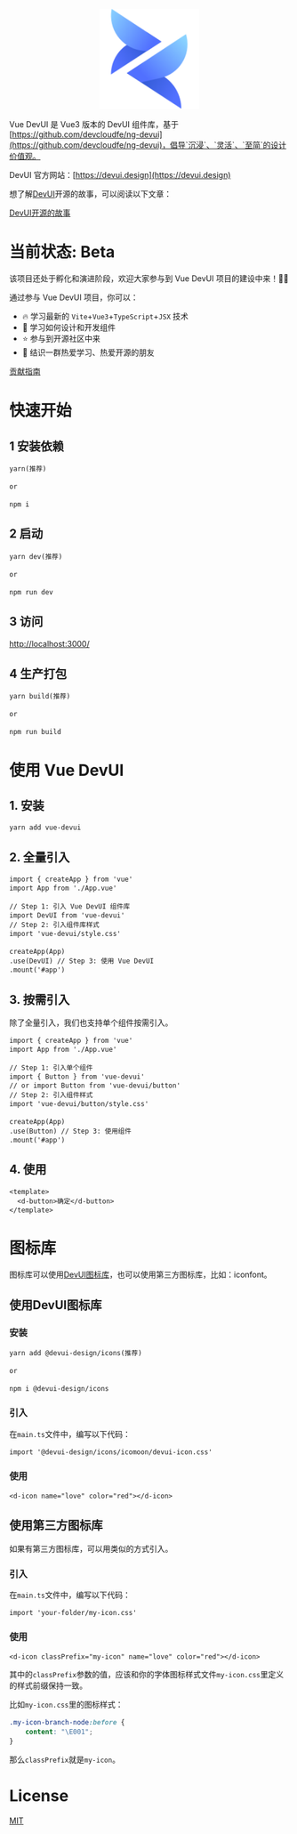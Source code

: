 <p align="center">
  <a href="https://devui.design/home" target="_blank" rel="noopener noreferrer">
    <img alt="DevUI Logo" src="packages/devui-vue/public/logo.svg?sanitize=true" width="180" style="max-width:100%;">
  </a>
</p>

Vue DevUI 是 Vue3 版本的 DevUI 组件库，基于 [https://github.com/devcloudfe/ng-devui](https://github.com/devcloudfe/ng-devui)，倡导`沉浸`、`灵活`、`至简`的设计价值观。

DevUI 官方网站：[https://devui.design](https://devui.design)

想了解[DevUI](https://devui.design)开源的故事，可以阅读以下文章：

[DevUI开源的故事](https://juejin.cn/post/7029092585452863525/)

# 当前状态: Beta

该项目还处于孵化和演进阶段，欢迎大家参与到 Vue DevUI 项目的建设中来！🎉🎉

通过参与 Vue DevUI 项目，你可以：
- 🔥 学习最新的 `Vite`+`Vue3`+`TypeScript`+`JSX` 技术
- 🎁 学习如何设计和开发组件
- ⭐ 参与到开源社区中来
- 🎊 结识一群热爱学习、热爱开源的朋友

[贡献指南](https://gitee.com/devui/vue-devui/wikis/【必看】快速开始)

# 快速开始

## 1 安装依赖

```
yarn(推荐)

or

npm i
```

## 2 启动

```
yarn dev(推荐)

or

npm run dev
```

## 3 访问

[http://localhost:3000/](http://localhost:3000/)

## 4 生产打包

```
yarn build(推荐)

or

npm run build
```

# 使用 Vue DevUI

## 1. 安装

```
yarn add vue-devui
```

## 2. 全量引入

```
import { createApp } from 'vue'
import App from './App.vue'

// Step 1: 引入 Vue DevUI 组件库
import DevUI from 'vue-devui'
// Step 2: 引入组件库样式
import 'vue-devui/style.css'

createApp(App)
.use(DevUI) // Step 3: 使用 Vue DevUI
.mount('#app')
```

## 3. 按需引入

除了全量引入，我们也支持单个组件按需引入。

```
import { createApp } from 'vue'
import App from './App.vue'

// Step 1: 引入单个组件
import { Button } from 'vue-devui'
// or import Button from 'vue-devui/button'
// Step 2: 引入组件样式
import 'vue-devui/button/style.css'

createApp(App)
.use(Button) // Step 3: 使用组件
.mount('#app')
```

## 4. 使用

```
<template>
  <d-button>确定</d-button>
</template>
```

# 图标库

图标库可以使用[DevUI图标库](https://devui.design/icon/ruleResource)，也可以使用第三方图标库，比如：iconfont。

## 使用DevUI图标库

### 安装

```
yarn add @devui-design/icons(推荐)

or

npm i @devui-design/icons
```

### 引入

在`main.ts`文件中，编写以下代码：

```
import '@devui-design/icons/icomoon/devui-icon.css'
```

### 使用

```
<d-icon name="love" color="red"></d-icon>
```

## 使用第三方图标库

如果有第三方图标库，可以用类似的方式引入。

### 引入

在`main.ts`文件中，编写以下代码：

```
import 'your-folder/my-icon.css'
```

### 使用

```
<d-icon classPrefix="my-icon" name="love" color="red"></d-icon>
```

其中的`classPrefix`参数的值，应该和你的字体图标样式文件`my-icon.css`里定义的样式前缀保持一致。

比如`my-icon.css`里的图标样式：

```css
.my-icon-branch-node:before {
	content: "\E001";
}
```

那么`classPrefix`就是`my-icon`。

# License

[MIT](https://gitee.com/devui/vue-devui/blob/dev/LICENSE)
